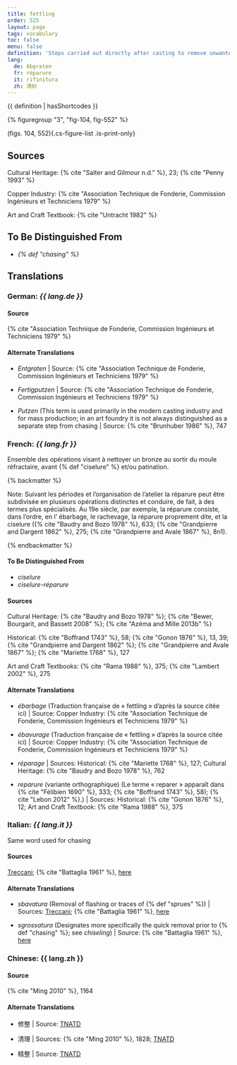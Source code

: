 ```yaml
---
title: fettling
order: 525
layout: page
tags: vocabulary
toc: false
menu: false
definition: 'Steps carried out directly after casting to remove unwanted features, including oxidized metal, {% def "sprues" %}, {% def "core pins" %}, {% def "flashing" %}, etc. Fettling may entail the use of power tools and/or hand tools such as saws, chisels, hammers, coarse files, and abrasives.'
lang:
  de: Abgraten
  fr: réparure
  it: rifinitura
  zh: 清砂
---
```


{{ definition | hasShortcodes }}

{% figuregroup "3", "fig-104, fig-552" %}

(figs. 104, 552){.cs-figure-list .is-print-only}

## Sources

Cultural Heritage: {% cite "Salter and Gilmour n.d." %}, 23; {% cite "Penny 1993" %}

Copper Industry: {% cite "Association Technique de Fonderie, Commission Ingénieurs et Techniciens 1979" %}

Art and Craft Textbook: {% cite "Untracht 1982" %}

## To Be Distinguished From

- *{% def "chasing" %}*

## Translations

<div class="accordion">

### **German**: *{{ lang.de }}*

#### Source

{% cite "Association Technique de Fonderie, Commission Ingénieurs et Techniciens 1979" %}

#### Alternate Translations

- *Entgraten* | Source: {% cite "Association Technique de Fonderie, Commission Ingénieurs et Techniciens 1979" %}

- *Fertigputzen* | Source: {% cite "Association Technique de Fonderie, Commission Ingénieurs et Techniciens 1979" %}

- *Putzen* (This term is used primarily in the modern casting industry and for mass production; in an art foundry it is not always distinguished as a separate step from chasing | Source: {% cite "Brunhuber 1986" %}, 747

### **French**: *{{ lang.fr }}*

Ensemble des opérations visant à nettoyer un bronze au sortir du moule réfractaire, avant {% def "ciselure" %} et/ou patination.

{% backmatter %}

Note: Suivant les périodes et l’organisation de l’atelier la réparure peut être subdivisée en plusieurs opérations distinctes et conduire, de fait, à des termes plus spécialisés. Au 19e siècle, par exemple, la réparure consiste, dans l’ordre, en l’ ébarbage, le rachevage, la réparure proprement dite, et la ciselure ({% cite "Baudry and Bozo 1978" %}, 633; {% cite "Grandpierre and Dargent 1862" %}, 275; {% cite "Grandpierre and Avale 1867" %}, 8n1).

{% endbackmatter %}

#### To Be Distinguished From

- *ciselure*
- *ciselure-réparure*

#### Sources

Cultural Heritage: {% cite "Baudry and Bozo 1978" %}; {% cite "Bewer, Bourgarit, and Bassett 2008" %}; {% cite "Azéma and Mille 2013b" %}

Historical: {% cite "Boffrand 1743" %}, 58; {% cite "Gonon 1876" %}, 13, 39; {% cite "Grandpierre and Dargent 1862" %}; {% cite "Grandpierre and Avale 1867" %}; {% cite "Mariette 1768" %}, 127

Art and Craft Textbooks: {% cite "Rama 1988" %}, 375; {% cite "Lambert 2002" %}, 275

#### Alternate Translations

- *ébarbage* (Traduction française de « fettling » d’après la source citée ici) | Source: Copper Industry: {% cite "Association Technique de Fonderie, Commission Ingénieurs et Techniciens 1979" %}

- *ébavurage* (Traduction française de « fettling » d’après la source citée ici) | Source: Copper Industry: {% cite "Association Technique de Fonderie, Commission Ingénieurs et Techniciens 1979" %}

- *réparage* | Sources: Historical: {% cite "Mariette 1768" %}, 127; Cultural Heritage: {% cite "Baudry and Bozo 1978" %}, 762

- *reparure* (variante orthographique) (Le terme « reparer » apparaît dans {% cite "Félibien 1690" %}, 333; {% cite "Boffrand 1743" %}, 58); {% cite "Lebon 2012" %}.) | Sources: Historical: {% cite "Gonon 1876" %}, 12; Art and Craft Textbook: {% cite "Rama 1988" %}, 375

### **Italian**: *{{ lang.it }}*

Same word used for chasing

#### Sources

[Treccani](https://www.treccani.it/enciclopedia/fusione_%28Enciclopedia-Italiana%29/); {% cite "Battaglia 1961" %}, [here](http://www.gdli.it/pdf_viewer/Scripts/pdf.js/web/viewer.asp?file=/PDF/GDLI16/GDLI_16_ocr_264.pdf&parola=rifinitura)

#### Alternate Translations

- *sbavatura* (Removal of flashing or traces of {% def "sprues" %}) | Sources: [Treccani](http://www.treccani.it/vocabolario/sbavatura1/); {% cite "Battaglia 1961" %}, [here](http://www.gdli.it/pdf_viewer/Scripts/pdf.js/web/viewer.asp?file=/PDF/GDLI17/GDLI_17_ocr_671.pdf&parola=sbavatura)

- *sgrossatura* (Designates more specifically the quick removal prior to {% def "chasing" %}; see *chiseling*) | Source: {% cite "Battaglia 1961" %}, [here](http://www.gdli.it/pdf_viewer/Scripts/pdf.js/web/viewer.asp?file=/PDF/GDLI10/GDLI_10_ocr_700.pdf&parola=sgrossatura)

### **Chinese**: {{ lang.zh }}

#### Source

{% cite "Ming 2010" %}, 1164

#### Alternate Translations

- 修整 | Source: [TNATD](https://terms.naer.edu.tw/detail/634620/?index=3)

- 清理 | Sources: {% cite "Ming 2010" %}, 1828; [TNATD](https://terms.naer.edu.tw/detail/627107/?index=2)

- 精整 | Source: [TNATD](https://terms.naer.edu.tw/detail/14194174/?index=5)

</div>
